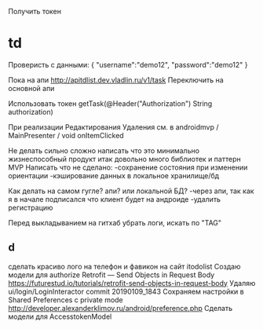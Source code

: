 







Получить токен



td
===


Проверисть с данными:
{
  "username":"demo12",
  "password":"demo12"
}



Пока на апи http://apitdlist.dev.vladlin.ru/v1/task 
Переключить на основной апи

Иcпользовать токен  getTask(@Header("Authorization") String authorization)


При реализации Редактирования Удаления
см. в androidmvp / MainPresenter / void onItemClicked

Не делать сильно сложно
написать что это минимально жизнеспособный продукт 
итак довольно много библиотек и паттерн MVP
Написать что не сделано:
-сохранение состояния при изменении ориентации
-кэширование данных в локальное хранилище/бд

Как делать на самом гугле? апи? или локальной БД?
-через апи, так как я в начале подписался что клиент будет на андроиде
-удалить регистрацию

Перед выкладыванием на гитхаб убрать логи, искать по "TAG"


d
---
сделать красиво лого на телефон и фавикон на сайт itodolist
Создаю модели для authorize
Retrofit — Send Objects in Request Body https://futurestud.io/tutorials/retrofit-send-objects-in-request-body
Удаляю ui/login/LoginInteractor
commit 20190109_1843
Сохраняем настройки в Shared Preferences с private mode http://developer.alexanderklimov.ru/android/preference.php
Сделать модели для AccesstokenModel

